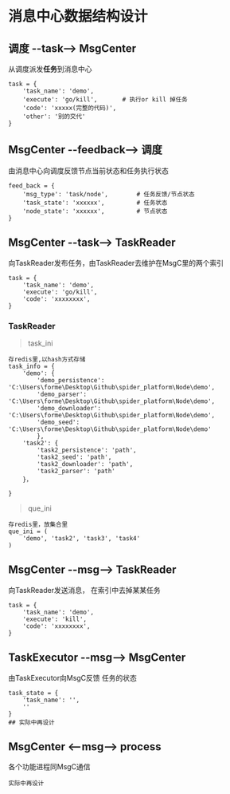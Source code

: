 # 消息中心数据结构设计

## 调度  **--task-->** MsgCenter

从调度派发**任务**到消息中心
	
	task = {
		'task_name': 'demo',
		'execute': 'go/kill',		# 执行or kill 掉任务
		'code': 'xxxxx(完整的代码)',
		'other': '别的交代'
	}

## MsgCenter --feedback--> 调度
由消息中心向调度反馈节点当前状态和任务执行状态

	feed_back = {
		'msg_type': 'task/node',		# 任务反馈/节点状态
		'task_state': 'xxxxxx',			# 任务状态
		'node_state': 'xxxxxx',			# 节点状态
	}

## MsgCenter **--task-->** TaskReader
向TaskReader发布任务，由TaskReader去维护在MsgC里的两个索引

	task = {
		'task_name': 'demo',
		'execute': 'go/kill',
		'code': 'xxxxxxxx',
	}


### TaskReader

> task_ini
		
	存redis里,以hash方式存储
	task_info = {
		'demo': {
			'demo_persistence': 'C:\Users\forme\Desktop\Github\spider_platform\Node\demo',
			'demo_parser': 'C:\Users\forme\Desktop\Github\spider_platform\Node\demo',
			'demo_downloader': 'C:\Users\forme\Desktop\Github\spider_platform\Node\demo',
			'demo_seed': 'C:\Users\forme\Desktop\Github\spider_platform\Node\demo'
			},
		'task2': {
			'task2_persistence': 'path',
			'task2_seed': 'path',
			'task2_downloader': 'path',
			'task2_parser': 'path'
		}，
			
	}

> que_ini

	存redis里，放集合里
	que_ini = (
		'demo', 'task2', 'task3', 'task4'
	)

## MsgCenter --msg--> TaskReader

向TaskReader发送消息， 在索引中去掉某某任务

	task = {
		'task_name': 'demo',
		'execute': 'kill',
		'code': 'xxxxxxxx',
	}

## TaskExecutor --msg--> MsgCenter

由TaskExecutor向MsgC反馈 任务的状态

	task_state = {
		'task_name': '',
		''
	}
	## 实际中再设计

## MsgCenter <--msg--> process

各个功能进程同MsgC通信
	
	实际中再设计